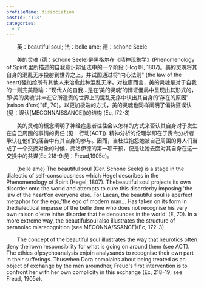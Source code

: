 ```yaml
---
profileName: dissociation
postId: '113'
categories:
  - 7
---
```

‌‌‌‌　　英：beautiful soul; 法：belle ame; 德：schone Seele


‌‌‌‌　　美的灵魂 (德：schone Seele)是黑格尔在《精神现象学》(Phenomenology of Spirit)里所描述的自我意识辩证法中的一个阶段 (Hcg©l, 1807)。美的灵魂将其自身的混乱无序投射到世界之上，并试图通过将“内心法则" (the law of the heart)强加给所有其他人来治愈此种混乱无序。对拉康而言，美的灵魂是对于自我的一则完美隐喻：“现代人的自我…是在‘美的灵魂’的辩证僵局中呈现出其形式的，即·美的灵魂'并未在它所遣责的世界上的混乱无序中认出其自身的‘存在的原因' (raison d'ere)”(E, 70)。以更加极端的方式，美的灵魂也同样阐明了偏执狂误认 (见：误认[MECONNAISSANCE])的结构 (Ec, I72-3)

‌‌‌‌　　美的灵魂的概念阐明了神经症患者往往会以怎样的方式来否认其自身对于发生在自己周围的事情的责任 (见：行动[ACT]). 精神分析的伦理学即在于责令分析者承认在他们的痛苦中有其自身的参与。因而，当杜拉抱怨她被自己周围的男人们当成了一个交换对象的时候，弗洛伊德的第一项干预，便是让她去面对其自身在这一交换中的共谋(Ec,218-9:见：Freud,1905e)。


‌‌‌‌　　(belle ame) The beautiful soul (Ger. Schone Seele) is a stage in the dialectic of self-consciousness which Hegel describes in the Phenomenology of Spirit (Hegel, 1807). Thebeautiful soul projects its own disorder onto the world and attempts to cure this disorderby imposing 'the law of the heart'on everyone else. For Lacan, the beautiful soul is aperfect metaphor for the ego;'the ego of modern man... Has taken on its form in thedialectical impasse of the belle dme who does not recognise his very own raison d'etre inthe disorder that he denounces in the world' (E, 70). In a more extreme way, the beautifulsoul also illustrates the structure of paranoiac misrecognition (see MECONNA/SSANCE)(Ec, 172-3)

‌‌‌‌　　The concept of the beautiful soul illustrates the way that neurotics often deny theirown responsibility for what is going on around them (see ACT). The ethics ofpsychoanalysis enjoin analysands to recognise their own part in their sufferings. Thuswhen Dora complains about being treated as an object of exchange by the men aroundher, Freud's first intervention is to confront her with her own complicity in this exchange (Ec, 218-19; see Freud, 1905e).

